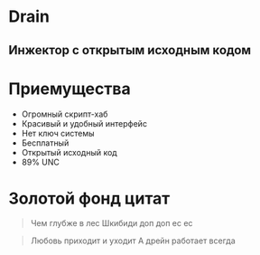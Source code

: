 # Drain
## Инжектор с открытым исходным кодом





# Приемущества

- Огромный скрипт-хаб
- Красивый и удобный интерфейс
- Нет ключ системы
- Бесплатный
- Открытый исходный код
- 89% UNC

# Золотой фонд цитат

> Чем глубже в лес
> Шкибиди доп доп ес ес

> Любовь приходит и уходит
> А дрейн работает всегда

